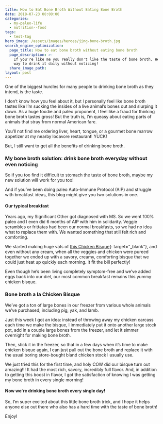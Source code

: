 ```yaml
---
title: How to Eat Bone Broth Without Eating Bone Broth
date: 2018-07-23 00:00:00
categories:
  - my-paleo-life
  - nutrition--food
tags:
  - test-tag
hero_image: /assets/images/heroes/jing-bone-broth.jpg
search_engine_optimization:
  page_title: How to eat bone broth without eating bone broth
  page_description: >-
    If you're like me you really don't like the taste of bone broth. Here's a
    way to drink it daily without noticing!
  share_image_path:
layout: post
---
```


One of the biggest hurdles for many people to drinking bone broth as they intend, is the taste.

I don’t know how you feel about it, but I personally feel like bone broth tastes like I’m sucking the insides of a live animal’s bones out and slurping it down. As a huge foodie and paleo proponent, I feel like a fraud for thinking bone broth tastes gross! But the truth is, I’m queasy about eating parts of animals that stray from normal American fare.  

You’ll not find me ordering liver, heart, tongue, or a gourmet bone marrow appetizer at my nearby locavore restaurant! YUCK!

But, I still want to get all the benefits of drinking bone broth.

### My bone broth solution: drink bone broth everyday without even noticing

So if you too find it difficult to stomach the taste of bone broth, maybe my new solution will work for you too!

And if you’ve been doing paleo Auto-Immune Protocol (AIP) and struggle with breakfast ideas, this blog might give you two solutions in one.

#### Our typical breakfast

Years ago, my Significant Other got diagnosed with MS. So we went 100% paleo and I even did 6 months of AIP with him in solidarity. Veggie scrambles or frittatas had been our normal breakfasts, so we had no idea what to replace them with. We wanted something that still felt rich and comforting.

We started making huge vats of [this Chicken Bisque](/2016/09/02/aip-paleo-savory-creamy-breakfast-idea/){: target="_blank"}, and even without any cream, when all the veggies and chicken were pureed together we ended up with a savory, creamy, comforting bisque that we could just heat up quickly each morning. It fit the bill perfectly!

Even though he’s been living completely symptom-free and we’ve added eggs back into our diet, our most common breakfast remains this yummy chicken bisque.

### Bone broth a la Chicken Bisque

We’ve got a ton of large bones in our freezer from various whole animals we’ve purchased, including pig, yak, and lamb.

Just this week I got an idea: instead of throwing away my chicken carcass each time we make the bisque, I immediately put it onto another large stock pot, add in a couple large bones from the freezer, and let it simmer overnight for making bone broth.

Then, stick it in the freezer, so that in a few days when it’s time to make chicken bisque again, I can just pull out the bone broth and replace it with the usual boring store-bought bland chicken stock I usually use.

We just tried this for the first time, and holy COW did our bisque turn out amazing!!! It had the most rich, savory, incredibly full flavor. And, in addition to getting this boost in flavor, I got the satisfaction of knowing I was getting my bone broth in every single morning!

#### Now we're drinking bone broth every single day!

So, I’m super excited about this little bone broth trick, and I hope it helps anyone else out there who also has a hard time with the taste of bone broth!

Enjoy!